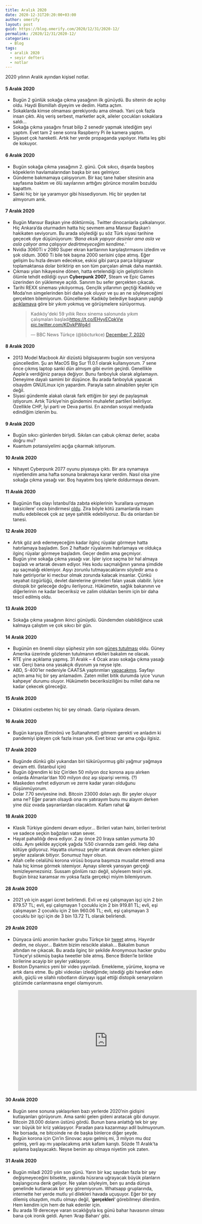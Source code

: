 ```yaml
---
title: Aralık 2020
date: 2020-12-31T20:20:00+03:00
author: omerify
layout: post
guid: https://blog.omerify.com/2020/12/31/2020-12/
permalink: /2020/12/31/2020-12/
categories:
  - Blog
tags:
  - aralik 2020
  - seyir defteri
  - notlar
---
```


2020 yılının Aralık ayından kişisel notlar.

#### 5 Aralık 2020

  * Bugün 2 günlük sokağa çıkma yasağının ilk günüydü. Bu sitenin de açılışı oldu. Haydi Bismillah diyeyim ve dedim. Hatta açtım.
  * Sokaklarda kimse olmaması gerekiyordu ama olmadı. Yani çok fazla insan çıktı. Alış veriş serbest, marketler açık, aileler çocukları sokaklara saldı…
  * Sokağa çıkma yasağını fırsat bilip 2 senedir yapmak istediğim şeyi yaptım. Evet tam 2 sene sonra Raspberry Pi ile kamera yaptım.
  * Siyaset çok hareketli. Artık her yerde propaganda yapılıyor. Hatta leş gibi de kokuyor.

#### 6 Aralık 2020

  * Bugün sokağa çıkma yasağının 2. günü. Çok sıkıcı, dışarda başıboş köpeklerin havlamalarından başka bir ses gelmiyor.
  * Gündeme bakmamaya çalışıyorum. Bir kaç tane haber sitesinin ana sayfasına baktım ve ölü sayılarının arttığını görünce moralim bozuldu kapattım.
  * Sanki hiç bir işe yaramıyor gibi hissediyorum. Hiç bir şeyden tat almıyorum amk.

#### 7 Aralık 2020

  * Bugün Mansur Başkan yine döktürmüş. Twitter dinocanlarla çalkalanıyor. Hiç Ankara’da oturmadım hatta hiç sevmem ama Mansur Başkan’ı hakikaten seviyorum. Bu arada söylediği şu söz Türk siyasi tarihine geçecek diye düşünüyorum: &#8216;_Bana eksik yapıyor desinler ama asla ve asla çalıyor ama çalışıyor dedirtmeyeceğim kendime._&#8216;
  * Nvidia 3060Ti v 2080 Super ekran kartlarının karşılaştırmasını izledim ve şok oldum. 3060 Ti bile tek başına 2000 serisini çöpe atmış. Eğer gelişim bu hızla devam edecekse, eskisi gibi parça parça bilgisayar toplamaktansa dolar biriktirip en son tüm parçaları almak daha mantıklı.
  * Çıkması yılan hikayesine dönen, hatta ertelendiği için geliştiricilerin ölümle tehdit edildiği oyun **Cyberpunk 2007**, Steam ve Epic Games üzerinden ön yüklemeye açıldı. Sanırım bu sefer gerçekten çıkacak.
  * Tarihi REXX sineması yıkılıyormuş. Gençlik yıllarımın geçtiği Kadıköy ve Moda’nın simgelerinden biri daha yok oluyor ve şu an ne söyleyeceğimi gerçekten bilemiyorum. Güncelleme: Kadıköy belediye başkanın yaptığı <a href="https://twitter.com/serdildara/status/1335990265383948288" target="_blank" rel="noreferrer noopener nofollow">açıklamaya</a> göre bir yıkım yokmuş ve görüşmelere sürüyormuş.

  <figure><blockquote class="twitter-tweet"><p lang="tr" dir="ltr">Kadıköy&#39;deki 59 yıllık Rexx sinema salonunda yıkım çalışmaları başladı<a href="https://t.co/EHyyECpkVw">https://t.co/EHyyECpkVw</a> <a href="https://t.co/KDvkPWg4rI">pic.twitter.com/KDvkPWg4rI</a></p>&mdash; BBC News Türkçe (@bbcturkce) <a href="https://twitter.com/bbcturkce/status/1335988722538582020?ref_src=twsrc%5Etfw">December 7, 2020</a></blockquote> <script async src="https://platform.twitter.com/widgets.js" charset="utf-8"></script></figure>

#### 8 Aralık 2020

  * 2013 Model Macbook Air dizüstü bilgisayarımı bugün son versiyona güncelledim. Şu an MacOS Big Sur 11.0.1 olarak kullanıyorum. 7 sene önce çıkmış laptop sanki dün almışım gibi evrim geçirdi. Genellikle Apple’a verdiğiniz paraya değiyor. Bunu fanboyluk olarak algılamayın. Deneyime dayalı samimi bir düşünce. Bu arada fanboyluk yapacak olsaydım GNU/Linux için yapardım. Parayla satın alınabilen şeyler için değil.
  * Siyasi gündemle alakalı olarak fark ettiğim bir şeyi de paylaşmak istiyorum. Artık Türkiye’nin gündemini muhalefet partileri belirliyor. Özellikle CHP, İyi parti ve Deva partisi. En azından sosyal medyada edindiğim izlenim bu.

#### 9 Aralık 2020

  * Bugün sıkıcı günlerden biriydi. Sıkılan can çabuk çıkmaz derler, acaba doğru mu?
  * Kuantum potansiyelimi açığa çıkarmak istiyorum.

#### 10 Aralık 2020

  * Nihayet Cyberpunk 2077 oyunu piyasaya çıktı. Bir ara oynamaya niyetlendim ama hafta sonuna bırakmaya karar verdim. Nasıl olsa yine sokağa çıkma yasağı var. Boş hayatımı boş işlerle doldurmaya devam.

#### 11 Aralık 2020

  * Bugünün flaş olayı İstanbul’da zabıta ekiplerinin ‘kurallara uymayan taksicilere’ ceza bindirmesi <a href="https://www.sozcu.com.tr/2020/gundem/istanbulda-taksicilere-ceza-yagdi-6163308/" target="_blank" rel="noreferrer noopener nofollow">oldu</a>. Zira böyle kötü zamanlarda insanı mutlu edebilecek çok az şeye şahitlik edebiliyoruz. Bu da onlardan bir tanesi.

#### 12 Aralık 2020

  * Artık göz ardı edemeyeceğim kadar ilginç rüyalar görmeye hatta hatırlamaya başladım. Son 2 haftadır rüyalarımı hatırlamaya ve oldukça ilginç rüyalar görmeye başladım. Geçer dedim ama geçmiyor.
  * Bugün yine sokağa çıkma yasağı var. İşler iyice saçma bir hal almaya başladı ve artarak devam ediyor. Hes kodu saçmalığının yanına şimdide aşı saçmalığı ekleniyor. Aşıyı zorunlu tutmayacaklarını söyledir ama o hale getiriyorlar ki mecbur olmak zorunda kalacak insanlar. Çünkü seyahat özgürlüğü, devlet dairelerine girmeleri falan yasak olabilir. İyice distopik bir geleceğe doğru ilerliyoruz. Hükümetin, sağlık bakanının ve diğerlerinin ne kadar beceriksiz ve zalim oldukları benim için bir daha tescil edilmiş oldu.

#### 13 Aralık 2020

  * Sokağa çıkma yasağının ikinci günüydü. Gündemden olabildiğince uzak kalmaya çalıştım ve çok sıkıcı bir gün.

#### 14 Aralık 2020

  * Bugünün en önemli olayı şüphesiz yılın son <a href="https://www.timeanddate.com/eclipse/map/2020-december-14" target="_blank" rel="noreferrer noopener nofollow">güneş tutulması</a> oldu. Güney Amerika üzerinde gözlenen tutulmanın etkileri bakalım ne olacak.
  * RTE yine açıklama yapmış. 31 Aralık – 4 Ocak arası sokağa çıkma yasağı var. Gerçi bana ona yasakçık diyorum ya neyse işte.
  * ABD, S-400’ler nedeniyle CAATSA yaptırımları <a href="https://home.treasury.gov/policy-issues/financial-sanctions/recent-actions/20201214_33" target="_blank" rel="noreferrer noopener">yapacakmış</a>. Sayfayı açtım ama hiç bir şey anlamadım. Zaten millet bitik durumda iyice ‘vurun kahpeye’ durumu oluyor. Hükümetin beceriksiziliğini bu millet daha ne kadar çekecek göreceğiz.

#### 15 Aralık 2020

  * Dikkatimi cezbeten hiç bir şey olmadı. Garip rüyalara devam.

#### 16 Aralık 2020

  * Bugün karşıya (Eminönü ve Sultanahmet) gitmem gerekti ve anladım ki pandemiyi ipleyen çok fazla insan yok. Evet biraz var ama çoğu ilgisiz.

#### 17 Aralık 2020

  * Bugünde dünkü gibi yukarıdan biri tükürüyormuş gibi yağmur yağmaya devam etti. (İstanbul için)
  * Bugün öğrendim ki biz Çin’den 50 milyon doz korona aşısı alırken onlarda Almanlar’dan 100 milyon doz aşı siparişi vermiş. (?)
  * Maskeden nefret ediyorum ve zerre kadar yararı olduğunu düşünmüyorum.
  * Dolar 7.70 seviyesine indi. Bitcoin 23000 doları aştı. Bir şeyler oluyor ama ne? Eğer param olsaydı ona mı yatırayım bunu mu alayım derken yine düz ovada şaşıranlardan olacaktım. Kafam rahat 😀

#### 18 Aralık 2020

  * Klasik Türkiye gündemi devam ediyor… Birileri vatan haini, birileri terörist ve sadece seçkin bağzıları vatan sever.
  * Hayat pahallılığı deva ediyor. 2 ay önce 20 liraya satılan yumurta 30 oldu. Aynı şekilde ayçiçek yağıda %50 civarında zam geldi. Hep daha kötüye gidiyoruz. Hayatta olumsuz şeyler artarak devam ederken güzel şeyler azalarak bitiyor. Sonumuz hayır olsun.
  * Allah celle celalühü korona virüsü boşuna başımıza musallat etmedi ama hala hiç kimse görmek istemiyor. Aynayı silerek yansıyan gerçeği temizleyemezsiniz. Sussam gönlüm razı değil, söylesem tesiri yok. Bugün biraz karamsar mı yoksa fazla gerçekçi miyim bilemiyorum.

#### 28 Aralık 2020

  * 2021 yılı için asgari ücret belirlendi. Evli ve eşi çalışmayan işçi için 2 bin 879.57 TL; evli, eşi çalışmayan 1 çocuklu için 2 bin 919.81 TL; evli, eşi çalışmayan 2 çocuklu için 2 bin 960.06 TL; evli, eşi çalışmayan 3 çocuklu bir işçi için de 3 bin 13.72 TL olarak belirlendi.

#### 29 Aralık 2020

  * Dünyaca ünlü anonim hacker grubu Türkçe bir <a rel="noreferrer noopener" href="https://twitter.com/YourAnonNews/status/1343315236170948609" target="_blank">tweet</a> atmış. Hayırdır dedim, ne oluyor… Baktım bizim reiscikle alakalı… Bakalım bunun altından ne çıkacak. Bu arada ilginç bir şekilde Anonymous hacker grubu Türkçe’yi sökmüş başka tweetler bile atmış. Bence Biden’le birlikte birilerine acayip bir şeyler yaklaşıyor.
  * Boston Dynamics yeni bir video yayınladı. Emekleme, yürüme, koşma ve artık dans etme. Bu gibi videoları izlediğimde; istediği gibi hareket eden akıllı, güçlü ve silahlı robotların dünyayı işgal ettiği distopik senaryoların gözümde canlanmasına engel olamıyorum.

  <figure><iframe width="560" height="315" src="https://www.youtube.com/embed/fn3KWM1kuAw" title="YouTube video player" frameborder="0" allow="accelerometer; autoplay; clipboard-write; encrypted-media; gyroscope; picture-in-picture" allowfullscreen></iframe></figure>

#### 30 Aralık 2020

  * Bugün sene sonuna yaklaşırken bazı yerlerde 2020’nin gidişini kutlayanları görüyorum. Ama sanki gelen gideni aratacak gibi duruyor.
  * Bitcoin 28.000 doların üstünü gördü. Bunun bana anlattığı tek bir şey var: büyük bir kriz yaklaşıyor. Paradan para kazanmayı adil bulmuyorum. Ne borsada, ne bitcoinde ne de başka binlerce diğer şeyde.
  * Bugün korona için Çin’in Sinovac aşısı gelmiş mi, 3 milyon mu doz gelmiş, yerli aşı mı yapılacakmış artık kafam karıştı. Sözde 11 Aralık’ta aşılama başlayacaktı. Neyse benim aşı olmaya niyetim yok zaten.

#### 31 Aralık 2020

  * Bugün miladi 2020 yılın son günü. Yarın bir kaç sayıdan fazla bir şey değişmeyeceğini bilsekte, yakında hüsrana uğrayacak büyük planların başlangıcına denk geliyor. Ne yalan söyleyim, ben şu anda dünya genelinde kutlanacak bir şey göremiyorum. Whatsapp gruplarında, internette her yerde mutlu yıl dilekleri havada uçuşuyor. Eğer bir şey dilemiş olsaydım, mutlu olmayı değil, ‘**gerçekleri**‘ görebilmeyi dilerdim. Hem kendim için hem de hak edenler için.
  * Bu arada 19 dereceye varan sıcaklığıyla kış günü bahar havasının olması bana çok ironik geldi. Aynen ‘Arap Baharı’ gibi.

